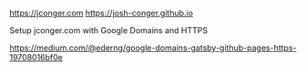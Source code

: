 

https://jconger.com
https://josh-conger.github.io



Setup jconger.com with Google Domains and HTTPS

https://medium.com/@ederng/google-domains-gatsby-github-pages-https-19708016bf0e


